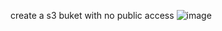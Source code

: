 create a s3 buket with no public access 
![image](https://github.com/user-attachments/assets/60b0aa17-e6d1-4024-a91a-e8443e818511)

